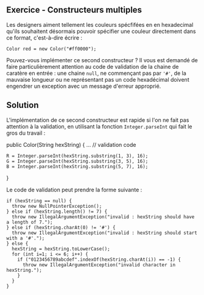 
Exercice - Constructeurs multiples
--------------------------------------------------------------------------------

Les designers aiment tellement les couleurs spécfifées en en hexadecimal
qu'ils souhaitent désormais pouvoir spécifier une couleur directement 
dans ce format, c'est-à-dire écrire :

    Color red = new Color("#ff0000");

Pouvez-vous implémenter ce second constructeur ? Il vous est demandé de 
faire particulièrement attention au code de validation de la chaine de
caratère en entrée : une chaine `null`, ne commençant pas par `'#'`,
de la mauvaise longueur ou ne représentant pas un code hexadécimal
doivent engendrer un exception avec un message d'erreur approprié.

Solution
--------------------------------------------------------------------------------

L'implémentation de ce second constructeur est rapide si l'on ne fait pas
attention à la validation, en utilisant la fonction `Integer.parseInt` qui
fait le gros du travail :

  public Color(String hexString) {
    ... // validation code

    R = Integer.parseInt(hexString.substring(1, 3), 16);
    G = Integer.parseInt(hexString.substring(3, 5), 16);
    B = Integer.parseInt(hexString.substring(5, 7), 16);
  }

  Le code de validation peut prendre la forme suivante :

    if (hexString == null) {
      throw new NullPointerException();
    } else if (hexString.length() != 7) {
      throw new IllegalArgumentException("invalid : hexString should have a length of 7.");
    } else if (hexString.charAt(0) != '#') {
      throw new IllegalArgumentException("invalid : hexString should start with a '#'.");
    } else {
      hexString = hexString.toLowerCase();
      for (int i=1; i <= 6; i++) {
        if ("0123456789abcdef".indexOf(hexString.charAt(i)) == -1) {
          throw new IllegalArgumentException("invalid character in hexString.");
        }
      }
    }